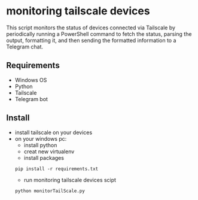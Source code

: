 # monitoring tailscale devices

This script monitors the status of devices connected via Tailscale by periodically running a PowerShell command to fetch the status, parsing the output, formatting it, and then sending the formatted information to a Telegram chat.

## Requirements
- Windows OS
- Python
- Tailscale
- Telegram bot

## Install
- install tailscale on your devices
- on your windows pc:
    - install python
    - creat new virtualenv 
    - install packages
    ```
    pip install -r requirements.txt
    ```
    - run monitoring tailscale devices scipt
    ```
    python monitorTailScale.py
    ```